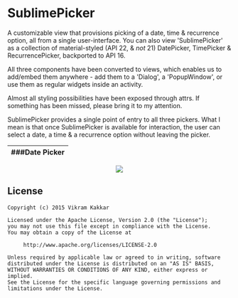 # SublimePicker

A customizable view that provisions picking of a date, time & recurrence option, all from a single user-interface. You can also view 'SublimePicker' as a collection of material-styled (API 22, & _not_ 21) DatePicker, TimePicker & RecurrencePicker, backported to API 16.

All three components have been converted to views, which enables us to add/embed them anywhere - add them to a 'Dialog', a 'PopupWindow', or use them as regular widgets inside an activity. 

Almost all styling possibilities have been exposed through attrs. If something has been missed, please bring it to my attention.

SublimePicker provides a single point of entry to all three pickers. What I mean is that once SublimePicker is available for interaction, the user can select a date, a time & a recurrence option without leaving the picker.

|###Date Picker|
|:---------:|

<p align="center">
<img src="https://github.com/vikramkakkar/SublimePicker/blob/master/img/date_picker.png?raw=true" />
</p>

License
-------
    Copyright (c) 2015 Vikram Kakkar

    Licensed under the Apache License, Version 2.0 (the "License");
    you may not use this file except in compliance with the License.
    You may obtain a copy of the License at

         http://www.apache.org/licenses/LICENSE-2.0

    Unless required by applicable law or agreed to in writing, software
    distributed under the License is distributed on an "AS IS" BASIS,
    WITHOUT WARRANTIES OR CONDITIONS OF ANY KIND, either express or implied.
    See the License for the specific language governing permissions and
    limitations under the License.